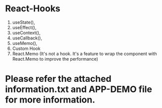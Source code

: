 # React-Hooks
1. useState(), 
2. useEffect(), 
3. useContext(), 
4. useCallback(), 
5. useMemo(), 
6. Custom Hook
7. React.Memo (It's not a hook. It's a feature to wrap the component with React.Memo to improve the performance)
# Please refer the attached information.txt and APP-DEMO file for more information.
